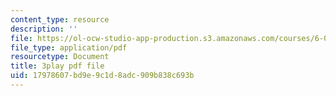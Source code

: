 ```yaml
---
content_type: resource
description: ''
file: https://ol-ocw-studio-app-production.s3.amazonaws.com/courses/6-003-signals-and-systems-fall-2011/17978607bd9e9c1d8adc909b838c693b_gxgV_oOG7Zc.pdf
file_type: application/pdf
resourcetype: Document
title: 3play pdf file
uid: 17978607-bd9e-9c1d-8adc-909b838c693b
---
```


